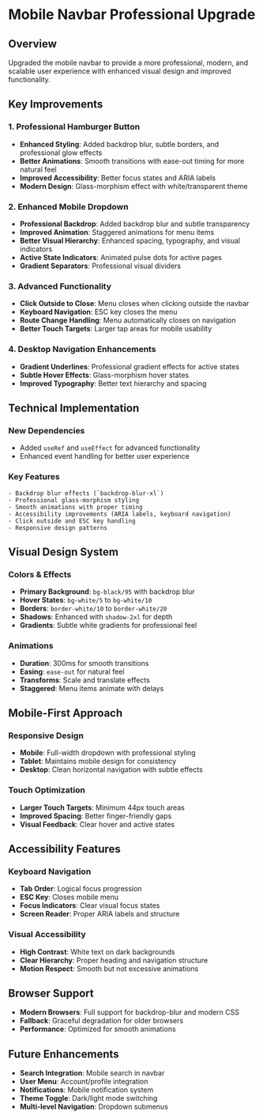 # Mobile Navbar Professional Upgrade

## Overview
Upgraded the mobile navbar to provide a more professional, modern, and scalable user experience with enhanced visual design and improved functionality.

## Key Improvements

### 1. Professional Hamburger Button
- **Enhanced Styling**: Added backdrop blur, subtle borders, and professional glow effects
- **Better Animations**: Smooth transitions with ease-out timing for more natural feel
- **Improved Accessibility**: Better focus states and ARIA labels
- **Modern Design**: Glass-morphism effect with white/transparent theme

### 2. Enhanced Mobile Dropdown
- **Professional Backdrop**: Added backdrop blur and subtle transparency
- **Improved Animation**: Staggered animations for menu items
- **Better Visual Hierarchy**: Enhanced spacing, typography, and visual indicators
- **Active State Indicators**: Animated pulse dots for active pages
- **Gradient Separators**: Professional visual dividers

### 3. Advanced Functionality
- **Click Outside to Close**: Menu closes when clicking outside the navbar
- **Keyboard Navigation**: ESC key closes the menu
- **Route Change Handling**: Menu automatically closes on navigation
- **Better Touch Targets**: Larger tap areas for mobile usability

### 4. Desktop Navigation Enhancements
- **Gradient Underlines**: Professional gradient effects for active states
- **Subtle Hover Effects**: Glass-morphism hover states
- **Improved Typography**: Better text hierarchy and spacing

## Technical Implementation

### New Dependencies
- Added `useRef` and `useEffect` for advanced functionality
- Enhanced event handling for better user experience

### Key Features
```tsx
- Backdrop blur effects (`backdrop-blur-xl`)
- Professional glass-morphism styling
- Smooth animations with proper timing
- Accessibility improvements (ARIA labels, keyboard navigation)
- Click outside and ESC key handling
- Responsive design patterns
```

## Visual Design System

### Colors & Effects
- **Primary Background**: `bg-black/95` with backdrop blur
- **Hover States**: `bg-white/5` to `bg-white/10`
- **Borders**: `border-white/10` to `border-white/20`
- **Shadows**: Enhanced with `shadow-2xl` for depth
- **Gradients**: Subtle white gradients for professional feel

### Animations
- **Duration**: 300ms for smooth transitions
- **Easing**: `ease-out` for natural feel
- **Transforms**: Scale and translate effects
- **Staggered**: Menu items animate with delays

## Mobile-First Approach

### Responsive Design
- **Mobile**: Full-width dropdown with professional styling
- **Tablet**: Maintains mobile design for consistency
- **Desktop**: Clean horizontal navigation with subtle effects

### Touch Optimization
- **Larger Touch Targets**: Minimum 44px touch areas
- **Improved Spacing**: Better finger-friendly gaps
- **Visual Feedback**: Clear hover and active states

## Accessibility Features

### Keyboard Navigation
- **Tab Order**: Logical focus progression
- **ESC Key**: Closes mobile menu
- **Focus Indicators**: Clear visual focus states
- **Screen Reader**: Proper ARIA labels and structure

### Visual Accessibility
- **High Contrast**: White text on dark backgrounds
- **Clear Hierarchy**: Proper heading and navigation structure
- **Motion Respect**: Smooth but not excessive animations

## Browser Support
- **Modern Browsers**: Full support for backdrop-blur and modern CSS
- **Fallback**: Graceful degradation for older browsers
- **Performance**: Optimized for smooth animations

## Future Enhancements
- **Search Integration**: Mobile search in navbar
- **User Menu**: Account/profile integration
- **Notifications**: Mobile notification system
- **Theme Toggle**: Dark/light mode switching
- **Multi-level Navigation**: Dropdown submenus
